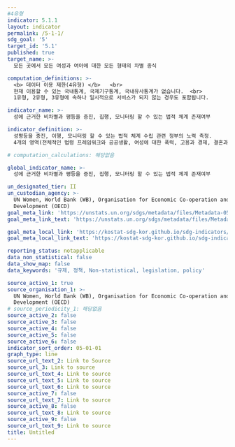 ```yaml
---
#4유형
indicator: 5.1.1
layout: indicator
permalink: /5-1-1/
sdg_goal: '5'
target_id: '5.1'
published: true
target_name: >-
  모든 곳에서 모든 여성과 여아에 대한 모든 형태의 차별 종식

computation_definitions: >-
  <b> 데이터 이용 제한(4유형) </b>   <br>
  현재 이용할 수 있는 국내통계, 국제기구통계, 국내유사통계가 없습니다.  <br> 
  1유형, 2유형, 3유형에 속하나 일시적으로 서비스가 되지 않는 경우도 포함됩니다.

indicator_name: >-
  성에 근거한 비차별과 평등을 증진, 집행, 모니터링 할 수 있는 법적 체계 존재여부

indicator_definition: >-
  성평등을 증진, 이행, 모니터링 할 수 있는 법적 체계 수립 관련 정부의 노력 측정. 
  4개의 영역(전체적인 법령 프레임워크와 공공생활, 여성에 대한 폭력, 고용과 경제, 결혼과 가족)에 해당 법령이 있는지와 구체적인 예산, 정책계획 등이 있어 집행, 모니터링 할 수 있는지로 정의됨

# computation_calculations: 해당없음

global_indicator_name: >-
  성에 근거한 비차별과 평등을 증진, 집행, 모니터링 할 수 있는 법적 체계 존재여부

un_designated_tier: II
un_custodian_agency: >-
  UN Women, World Bank (WB), Organisation for Economic Co-operation and
  Development (OECD)
goal_meta_link: 'https://unstats.un.org/sdgs/metadata/files/Metadata-05-01-01.pdf'
goal_meta_link_text: 'https://unstats.un.org/sdgs/metadata/files/Metadata-05-01-01.pdf'

goal_meta_local_link: 'https://kostat-sdg-kor.github.io/sdg-indicators/public/data/Metadata-05-01-01_KOR.pdf'
goal_meta_local_link_text: 'https://kostat-sdg-kor.github.io/sdg-indicators/public/data/Metadata-05-01-01_KOR.pdf'

reporting_status: notapplicable
data_non_statistical: false
data_show_map: false
data_keywords: '규제, 정책, Non-statistical, legislation, policy'

source_active_1: true
source_organisation_1: >-
  UN Women, World Bank (WB), Organisation for Economic Co-operation and
  Development (OECD)
# source_periodicity_1: 해당없음
source_active_2: false
source_active_3: false
source_active_4: false
source_active_5: false
source_active_6: false
indicator_sort_order: 05-01-01
graph_type: line
source_url_text_2: Link to Source
source_url_3: Link to source
source_url_text_4: Link to source
source_url_text_5: Link to source
source_url_text_6: Link to source
source_active_7: false
source_url_text_7: Link to source
source_active_8: false
source_url_text_8: Link to source
source_active_9: false
source_url_text_9: Link to source
title: Untitled
---
```


